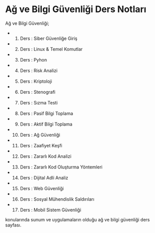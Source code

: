 # Ağ ve Bilgi Güvenliği Ders Notları

Ağ ve Bilgi Güvenliği;
* 1.  Ders : Siber Güvenliğe Giriş
* 2.  Ders : Linux & Temel Komutlar
* 3.  Ders : Pyhon
* 4.  Ders : Risk Analizi 
* 5.  Ders : Kriptoloji 
* 6.  Ders : Stenografi
* 7.  Ders : Sızma Testi
* 8.  Ders : Pasif Bilgi Toplama
* 9.  Ders : Aktif Bilgi Toplama
* 10. Ders : Ağ Güvenliği
* 11. Ders : Zaafiyet Keşfi
* 12. Ders : Zararlı Kod Analizi
* 13. Ders : Zararlı Kod Oluşturma Yöntemleri
* 14. Ders : Dijital Adli Analiz
* 15. Ders : Web Güvenliği
* 16. Ders : Sosyal Mühendislik Saldırıları
* 17. Ders : Mobil Sistem Güvenliği 

konularında sunum ve uygulamaların olduğu ağ ve bilgi güvenliği ders sayfası.
